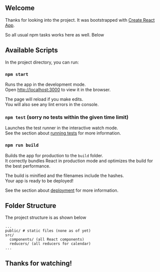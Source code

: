 ## Welcome

Thanks for looking into the project. It was bootstrapped with [Create React App](https://github.com/facebookincubator/create-react-app).

So all usual npm tasks works here as well. Below 

## Available Scripts

In the project directory, you can run:

### `npm start`

Runs the app in the development mode.<br>
Open [http://localhost:3000](http://localhost:3000) to view it in the browser.

The page will reload if you make edits.<br>
You will also see any lint errors in the console.

### `npm test` (sorry no tests within the given time limit)

Launches the test runner in the interactive watch mode.<br>
See the section about [running tests](#running-tests) for more information.

### `npm run build`

Builds the app for production to the `build` folder.<br>
It correctly bundles React in production mode and optimizes the build for the best performance.

The build is minified and the filenames include the hashes.<br>
Your app is ready to be deployed!

See the section about [deployment](#deployment) for more information.

## Folder Structure

The project structure is as shown below

```
...
public/ # static files (none as of yet)
src/
  components/ (all React components)
  reducers/ (all reducers for calendar)
...
```

## Thanks for watching!
